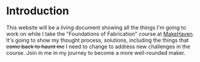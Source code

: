 # Introduction
This website will be a living document showing all the things I'm going to work
on while I take the "Foundations of Fabrication" course at
[MakeHaven](https://makehaven.org).  It's going to show my thought process,
solutions, including the things that ~~come back to haunt me~~ I need to change
to address new challenges in the course. Join in me in my journey to become a
more well-rounded maker.
